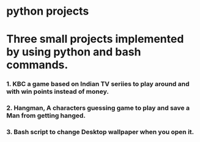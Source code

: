 # python projects

# Three small projects  implemented by using python and bash commands.

### 1. KBC a game based on Indian TV seriies to play around and with win points instead of money.

### 2. Hangman, A characters guessing game to play and save a Man from getting hanged.

### 3. Bash script to change Desktop wallpaper when you open it.
